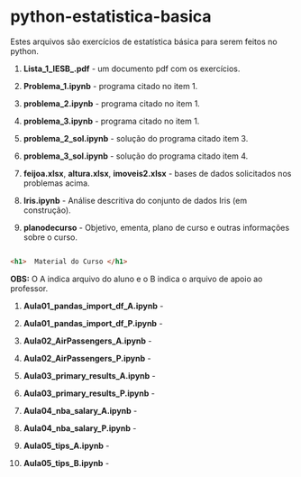 # python-estatistica-basica
Estes arquivos são exercícios de estatística básica para serem feitos no python.

1. **Lista_1_IESB_.pdf** - um documento pdf com os exercícios. 

2. **Problema_1.ipynb** - programa citado no item 1.

3. **problema_2.ipynb** - programa citado no item 1.

4. **problema_3.ipynb** - programa citado no item 1.

5. **problema_2_sol.ipynb** - solução do programa citado item 3.

6. **problema_3_sol.ipynb** - solução do programa citado item 4.

7. **feijoa.xlsx**, **altura.xlsx**, **imoveis2.xlsx** - bases de dados solicitados nos problemas acima.

8. **Iris.ipynb** - Análise descritiva do conjunto de dados Iris (em construção).

9. **planodecurso** - Objetivo, ementa, plano de curso e outras informações sobre o curso.


```html

<h1>  Material do Curso </h1> 

```
**OBS:** O A indica arquivo do aluno e o B indica o arquivo de apoio ao professor.

1. **Aula01_pandas_import_df_A.ipynb** -

2. **Aula01_pandas_import_df_P.ipynb** -

3. **Aula02_AirPassengers_A.ipynb** -

4. **Aula02_AirPassengers_P.ipynb** -

5. **Aula03_primary_results_A.ipynb** -

6. **Aula03_primary_results_P.ipynb** -

7. **Aula04_nba_salary_A.ipynb** -

8. **Aula04_nba_salary_P.ipynb** -

9. **Aula05_tips_A.ipynb** -

10. **Aula05_tips_B.ipynb** -
